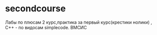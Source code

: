 # secondcourse
Лабы по плюсам 2 курс,практика за первый курс(крестики нолики) , С++ - по видосам simplecode.
ВМСИС 
